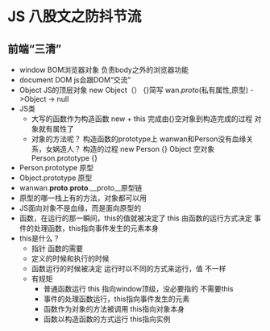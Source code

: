 # JS 八股文之防抖节流

## 前端“三清”
 - window
   BOM浏览器对象  负责body之外的浏览器功能
- document
   DOM  js会跟DOM“交流”
- Object
   JS的顶层对象
   new Object（）   {}简写
   wan._proto_(私有属性,原型) ->Object  -> null
-  JS类
   - 大写的函数作为构造函数
     new + this 完成由{}空对象到构造完成的过程
     对象就有属性了
   - 对象的方法呢？
      构造函数的prototype上
      wanwan和Person没有血缘关系，女娲造人？
      构造的过程 new Person  {} Object 空对象
      Person.prototype  {}
- Person.prototype 原型
- Object.prototype 原型
- wanwan.__proto__.__proto__.__proto__原型链
- 原型的哪一栈上有的方法，对象都可以用
- JS面向对象不是血缘，而是面向原型的
- 函数，在运行的那一瞬间，this的值就被决定了
   this 由函数的运行方式决定  事件的处理函数，this指向事件发生的元素本身
- this是什么？
   - 指针  函数的需要
   - 定义的时候和执行的时候
   - 函数运行的时候被决定
       运行时以不同的方式来运行，值  不一样
   - 有规矩
       - 普通函数运行  this 指向window顶级，没必要指的 不需要this
       - 事件的处理函数运行，this指向事件发生的元素
       - 函数作为对象的方法被调用 this指向对象本身
       - 函数以构造函数的方式运行 this指向实例